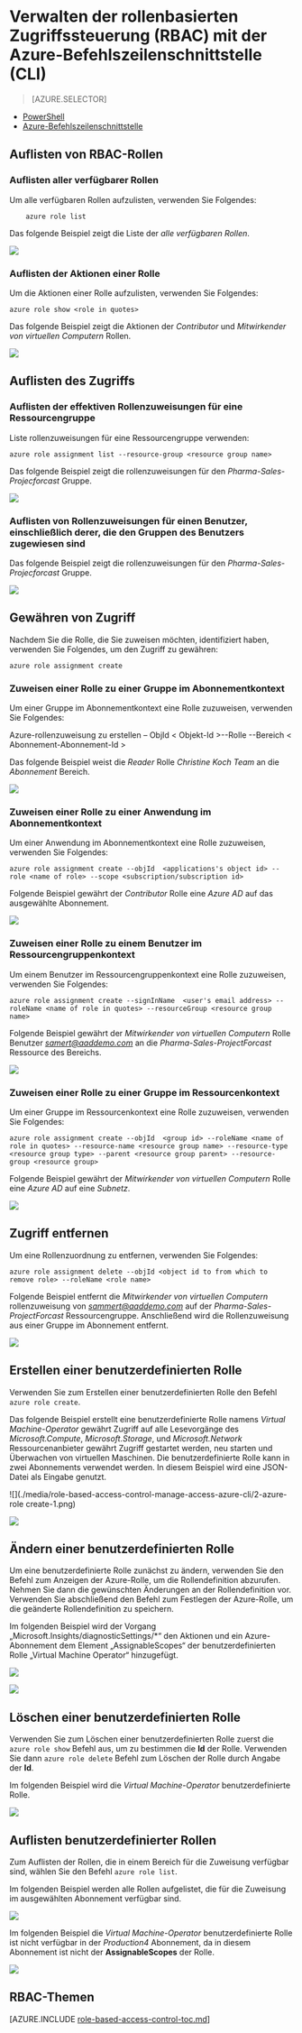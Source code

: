 <properties
    pageTitle="Verwalten der rollenbasierten Zugriffssteuerung (RBAC) mit der Azure-CLI | Microsoft Azure"
    description="Erfahren Sie, wie Sie den rollenbasierten Zugriff (RBAC) mit der Azure-Befehlszeilenschnittstelle verwalten, indem Sie Rollen und Rollenaktionen auflisten und Rollen im Kontext von Abonnements und Anwendungen zuweisen."
    services="active-directory"
    documentationCenter=""
    authors="IHenkel"
    manager="stevenpo"
    editor=""/>

<tags
    ms.service="active-directory"
    ms.devlang="na"
    ms.topic="article"
    ms.tgt_pltfrm="na"
    ms.workload="identity"
    ms.date="12/04/2015"
    ms.author="inhenk"/>

# Verwalten der rollenbasierten Zugriffssteuerung (RBAC) mit der Azure-Befehlszeilenschnittstelle (CLI)
<!-- Azure Selector -->
> [AZURE.SELECTOR]
- [PowerShell](role-based-access-control-manage-access-powershell.md)
- [Azure-Befehlszeilenschnittstelle](role-based-access-control-manage-access-azure-cli.md)

## Auflisten von RBAC-Rollen
### Auflisten aller verfügbarer Rollen
Um alle verfügbaren Rollen aufzulisten, verwenden Sie Folgendes:

        azure role list

Das folgende Beispiel zeigt die Liste der *alle verfügbaren Rollen*.

![](./media/role-based-access-control-manage-access-azure-cli/1-azure-role-list.png)

### Auflisten der Aktionen einer Rolle
Um die Aktionen einer Rolle aufzulisten, verwenden Sie Folgendes:

    azure role show <role in quotes>

Das folgende Beispiel zeigt die Aktionen der *Contributor* und *Mitwirkender von virtuellen Computern* Rollen.

![](./media/role-based-access-control-manage-access-azure-cli/1-azure-role-show.png)

##  Auflisten des Zugriffs
### Auflisten der effektiven Rollenzuweisungen für eine Ressourcengruppe
Liste rollenzuweisungen für eine Ressourcengruppe verwenden:

    azure role assignment list --resource-group <resource group name>

Das folgende Beispiel zeigt die rollenzuweisungen für den *Pharma-Sales-Projecforcast* Gruppe.

![](./media/role-based-access-control-manage-access-azure-cli/4-azure-role-assignment-list-1.png)

### Auflisten von Rollenzuweisungen für einen Benutzer, einschließlich derer, die den Gruppen des Benutzers zugewiesen sind

Das folgende Beispiel zeigt die rollenzuweisungen für den *Pharma-Sales-Projecforcast* Gruppe.

![](./media/role-based-access-control-manage-access-azure-cli/4-azure-role-assignment-list-2.png)

##  Gewähren von Zugriff
Nachdem Sie die Rolle, die Sie zuweisen möchten, identifiziert haben, verwenden Sie Folgendes, um den Zugriff zu gewähren:

    azure role assignment create

### Zuweisen einer Rolle zu einer Gruppe im Abonnementkontext
Um einer Gruppe im Abonnementkontext eine Rolle zuzuweisen, verwenden Sie Folgendes:

   Azure-rollenzuweisung zu erstellen – ObjId < Objekt-Id >--Rolle <name of role> --Bereich < Abonnement-Abonnement-Id >

Das folgende Beispiel weist die *Reader* Rolle *Christine Koch Team* an die *Abonnement* Bereich.

![](./media/role-based-access-control-manage-access-azure-cli/2-azure-role-assignment-create-1.png)

### Zuweisen einer Rolle zu einer Anwendung im Abonnementkontext
Um einer Anwendung im Abonnementkontext eine Rolle zuzuweisen, verwenden Sie Folgendes:

    azure role assignment create --objId  <applications's object id> --role <name of role> --scope <subscription/subscription id>

Folgende Beispiel gewährt der *Contributor* Rolle eine *Azure AD* auf das ausgewählte Abonnement.

 ![](./media/role-based-access-control-manage-access-azure-cli/2-azure-role-assignment-create-2.png)

### Zuweisen einer Rolle zu einem Benutzer im Ressourcengruppenkontext
Um einem Benutzer im Ressourcengruppenkontext eine Rolle zuzuweisen, verwenden Sie Folgendes:

    azure role assignment create --signInName  <user's email address> --roleName <name of role in quotes> --resourceGroup <resource group name>

Folgende Beispiel gewährt der *Mitwirkender von virtuellen Computern* Rolle Benutzer *samert@aaddemo.com* an die *Pharma-Sales-ProjectForcast* Ressource des Bereichs.

![](./media/role-based-access-control-manage-access-azure-cli/2-azure-role-assignment-create-3.png)

### Zuweisen einer Rolle zu einer Gruppe im Ressourcenkontext
Um einer Gruppe im Ressourcenkontext eine Rolle zuzuweisen, verwenden Sie Folgendes:

    azure role assignment create --objId  <group id> --roleName <name of role in quotes> --resource-name <resource group name> --resource-type <resource group type> --parent <resource group parent> --resource-group <resource group>

Folgende Beispiel gewährt der *Mitwirkender von virtuellen Computern* Rolle eine *Azure AD* auf eine *Subnetz*.

![](./media/role-based-access-control-manage-access-azure-cli/2-azure-role-assignment-create-4.png)

##  Zugriff entfernen
Um eine Rollenzuordnung zu entfernen, verwenden Sie Folgendes:

    azure role assignment delete --objId <object id to from which to remove role> --roleName <role name>

Folgende Beispiel entfernt die *Mitwirkender von virtuellen Computern* rollenzuweisung von *sammert@aaddemo.com* auf der *Pharma-Sales-ProjectForcast* Ressourcengruppe.
Anschließend wird die Rollenzuweisung aus einer Gruppe im Abonnement entfernt.

![](./media/role-based-access-control-manage-access-azure-cli/3-azure-role-assignment-delete.png)

## Erstellen einer benutzerdefinierten Rolle
Verwenden Sie zum Erstellen einer benutzerdefinierten Rolle den Befehl `azure role create`.

Das folgende Beispiel erstellt eine benutzerdefinierte Rolle namens *Virtual Machine-Operator* gewährt Zugriff auf alle Lesevorgänge des *Microsoft.Compute*, *Microsoft.Storage*, und *Microsoft.Network* Ressourcenanbieter gewährt Zugriff gestartet werden, neu starten und Überwachen von virtuellen Maschinen. Die benutzerdefinierte Rolle kann in zwei Abonnements verwendet werden. In diesem Beispiel wird eine JSON-Datei als Eingabe genutzt.

![](./media/role-based-access-control-manage-access-azure-cli/2-azure-role create-1.png)

![](./media/role-based-access-control-manage-access-azure-cli/2-azure-role-create-2.png)

## Ändern einer benutzerdefinierten Rolle

Um eine benutzerdefinierte Rolle zunächst zu ändern, verwenden Sie den Befehl zum Anzeigen der Azure-Rolle, um die Rollendefinition abzurufen. Nehmen Sie dann die gewünschten Änderungen an der Rollendefinition vor. Verwenden Sie abschließend den Befehl zum Festlegen der Azure-Rolle, um die geänderte Rollendefinition zu speichern.

Im folgenden Beispiel wird der Vorgang „Microsoft.Insights/diagnosticSettings/*“ den Aktionen und ein Azure-Abonnement dem Element „AssignableScopes“ der benutzerdefinierten Rolle „Virtual Machine Operator“ hinzugefügt.

![](./media/role-based-access-control-manage-access-azure-cli/3-azure-role-set-1.png)

![](./media/role-based-access-control-manage-access-azure-cli/3-azure-role-set2.png)

## Löschen einer benutzerdefinierten Rolle

Verwenden Sie zum Löschen einer benutzerdefinierten Rolle zuerst die `azure role show` Befehl aus, um zu bestimmen die **Id** der Rolle. Verwenden Sie dann `azure role delete` Befehl zum Löschen der Rolle durch Angabe der **Id**.

Im folgenden Beispiel wird die *Virtual Machine-Operator* benutzerdefinierte Rolle.

![](./media/role-based-access-control-manage-access-azure-cli/4-azure-role-delete.png)

## Auflisten benutzerdefinierter Rollen 

Zum Auflisten der Rollen, die in einem Bereich für die Zuweisung verfügbar sind, wählen Sie den Befehl `azure role list`.

Im folgenden Beispiel werden alle Rollen aufgelistet, die für die Zuweisung im ausgewählten Abonnement verfügbar sind.

![](./media/role-based-access-control-manage-access-azure-cli/5-azure-role-list1.png)

Im folgenden Beispiel die *Virtual Machine-Operator* benutzerdefinierte Rolle ist nicht verfügbar in der *Production4* Abonnement, da in diesem Abonnement ist nicht der **AssignableScopes** der Rolle.

![](./media/role-based-access-control-manage-access-azure-cli/5-azure-role-list2.png)





## RBAC-Themen
[AZURE.INCLUDE [role-based-access-control-toc.md](../../includes/role-based-access-control-toc.md)]



